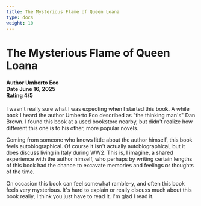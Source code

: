 ```yaml
---
title: The Mysterious Flame of Queen Loana
type: docs
weight: 10
---
```


# **The Mysterious Flame of Queen Loana**

<h4>Author <span class="book_header">Umberto Eco</span></br>Date <span class="book_header">June 16, 2025</span></br>Rating <span class="book_header">4/5</span></h4>

I wasn't really sure what I was expecting when I started this book. A while back I heard the author Umberto Eco described as "the thinking man's" Dan Brown. I found this book at a used bookstore nearby, but didn't realize how different this one is to his other, more popular novels.

Coming from someone who knows little about the author himself, this book feels autobiographical. Of course it isn't actually autobiographical, but it does discuss living in Italy during WW2. This is, I imagine, a shared experience with the author himself, who perhaps by writing certain lengths of this book had the chance to excavate memories and feelings or thoughts of the time.

On occasion this book can feel somewhat ramble-y, and often this book feels very mysterious. It's hard to explain or really discuss much about this book really, I think you just have to read it. I'm glad I read it.
